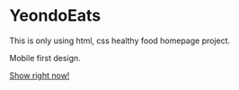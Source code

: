 # YeondoEats

This is only using html, css healthy food homepage project.

Mobile first design.

[Show right now!](https://yeon22.github.io/YeondoEats)
